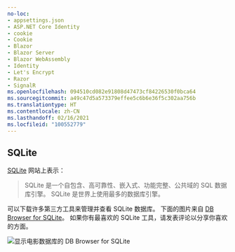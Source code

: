```yaml
---
no-loc:
- appsettings.json
- ASP.NET Core Identity
- cookie
- Cookie
- Blazor
- Blazor Server
- Blazor WebAssembly
- Identity
- Let's Encrypt
- Razor
- SignalR
ms.openlocfilehash: 094510cd082e91808d47473cf84226530f0bca64
ms.sourcegitcommit: a49c47d5a573379effee5c6b6e36f5c302aa756b
ms.translationtype: HT
ms.contentlocale: zh-CN
ms.lasthandoff: 02/16/2021
ms.locfileid: "100552779"
---
```

## <a name="sqlite"></a>SQLite

[SQLite](https://www.sqlite.org/) 网站上表示：

> SQLite 是一个自包含、高可靠性、嵌入式、功能完整、公共域的 SQL 数据库引擎。 SQLite 是世界上使用最多的数据库引擎。

可以下载许多第三方工具来管理并查看 SQLite 数据库。 下面的图片来自 [DB Browser for SQLite](https://sqlitebrowser.org/)。 如果你有最喜欢的 SQLite 工具，请发表评论以分享你喜欢的方面。

![显示电影数据库的 DB Browser for SQLite](~/tutorials/first-mvc-app-xplat/working-with-sql/_static/dbb.png)

